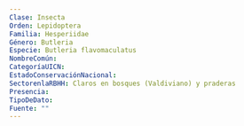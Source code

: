 ```yaml
---
Clase: Insecta
Orden: Lepidoptera
Familia: Hesperiidae
Género: Butleria
Especie: Butleria flavomaculatus
NombreComún: 
CategoríaUICN: 
EstadoConservaciónNacional: 
SectorenlaRBHH: Claros en bosques (Valdiviano) y praderas
Presencia: 
TipoDeDato: 
Fuente: ""
---
```

